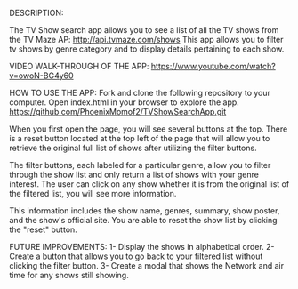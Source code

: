 DESCRIPTION:

The TV Show search app allows you to see a list of all the TV shows from the TV Maze AP: http://api.tvmaze.com/shows
This app allows you to filter tv shows by genre category and to display details pertaining to each show.

VIDEO WALK-THROUGH OF THE APP:
https://www.youtube.com/watch?v=owoN-BG4y60

HOW TO USE THE APP: 
Fork and clone the following repository to your computer.  Open index.html in your browser to explore the app.
https://github.com/PhoenixMomof2/TVShowSearchApp.git

When you first open the page, you will see several buttons at the top. There is a reset button located at the top left of the page that will allow you to retrieve the original full list of shows after utilizing the filter buttons.

The filter buttons, each labeled for a particular genre, allow you to filter through the show list and only return a list of shows with your genre interest.  The user can click on any show whether it is from the original list of the filtered list, you will see more information.  

This information includes the show name, genres, summary, show poster, and the show's official site. You are able to reset the show list by clicking the "reset" button.

FUTURE IMPROVEMENTS:
1- Display the shows in alphabetical order.
2- Create a button that allows you to go back to your filtered list without clicking the filter button.
3- Create a modal that shows the Network and air time for any shows still showing.

